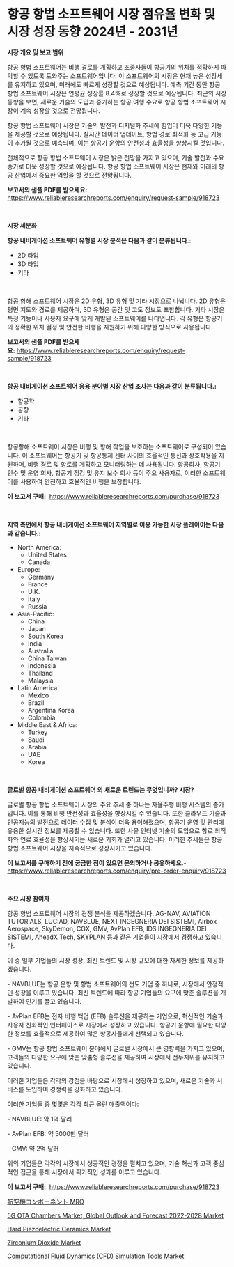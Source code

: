 <p><h1>항공 항법 소프트웨어 시장 점유율 변화 및 시장 성장 동향 2024년 - 2031년</h1></p><p><strong>시장 개요 및 보고 범위</strong></p>
<p><p>항공 항법 소프트웨어는 비행 경로를 계획하고 조종사들이 항공기의 위치를 정확하게 파악할 수 있도록 도와주는 소프트웨어입니다. 이 소프트웨어의 시장은 현재 높은 성장세를 유지하고 있으며, 미래에도 빠르게 성장할 것으로 예상됩니다. 예측 기간 동안 항공 항법 소프트웨어 시장은 연평균 성장률 8.4%로 성장할 것으로 예상됩니다. 최근의 시장 동향을 보면, 새로운 기술의 도입과 증가하는 항공 여행 수요로 항공 항법 소프트웨어 시장이 계속 성장할 것으로 전망됩니다.</p><p>항공 항법 소프트웨어 시장은 기술의 발전과 디지털화 추세에 힘입어 더욱 다양한 기능을 제공할 것으로 예상됩니다. 실시간 데이터 업데이트, 항법 경로 최적화 등 고급 기능이 추가될 것으로 예측되며, 이는 항공기 운항의 안전성과 효율성을 향상시킬 것입니다.</p><p>전체적으로 항공 항법 소프트웨어 시장은 밝은 전망을 가지고 있으며, 기술 발전과 수요 증가로 더욱 성장할 것으로 예상됩니다. 항공 항법 소프트웨어 시장은 현재와 미래의 항공 산업에서 중요한 역할을 할 것으로 전망됩니다.</p></p>
<p><strong>보고서의 샘플 PDF를 받으세요:</strong> <a href="https://www.reliableresearchreports.com/enquiry/request-sample/918723">https://www.reliableresearchreports.com/enquiry/request-sample/918723</a></p>
<p>&nbsp;</p>
<p><strong>시장 세분화</strong></p>
<p><strong>항공 내비게이션 소프트웨어 유형별 시장 분석은 다음과 같이 분류됩니다.:</strong></p>
<p><ul><li>2D 타입</li><li>3D 타입</li><li>기타</li></ul></p>
<p>&nbsp;</p>
<p><p>항공 항해 소프트웨어 시장은 2D 유형, 3D 유형 및 기타 시장으로 나뉩니다. 2D 유형은 평면 지도와 경로를 제공하며, 3D 유형은 공간 및 고도 정보도 포함합니다. 기타 시장은 특정 기능이나 사용자 요구에 맞게 개발된 소프트웨어를 나타냅니다. 각 유형은 항공기의 정확한 위치 결정 및 안전한 비행을 지원하기 위해 다양한 방식으로 사용됩니다.</p></p>
<p><strong>보고서의 샘플 PDF를 받으세요:</strong>&nbsp;<a href="https://www.reliableresearchreports.com/enquiry/request-sample/918723">https://www.reliableresearchreports.com/enquiry/request-sample/918723</a></p>
<p>&nbsp;</p>
<p><strong> 항공 내비게이션 소프트웨어 응용 분야별 시장 산업 조사는 다음과 같이 분류됩니다.:</strong></p>
<p><ul><li>항공학</li><li>공항</li><li>기타</li></ul></p>
<p>&nbsp;</p>
<p><p>항공항해 소프트웨어 시장은 비행 및 항해 작업을 보조하는 소프트웨어로 구성되어 있습니다. 이 소프트웨어는 항공기 및 항공통제 센터 사이의 효율적인 통신과 상호작용을 지원하며, 비행 경로 및 항로를 계획하고 모니터링하는 데 사용됩니다. 항공회사, 항공기 인수 및 운영 회사, 항공기 점검 및 유지 보수 회사 등이 주요 사용자로, 이러한 소프트웨어를 사용하여 안전하고 효율적인 비행을 보장합니다.</p></p>
<p><strong>이 보고서 구매:</strong>&nbsp; <a href="https://www.reliableresearchreports.com/purchase/918723">https://www.reliableresearchreports.com/purchase/918723</a></p>
<p>&nbsp;</p>
<p><strong>지역 측면에서 항공 내비게이션 소프트웨어 지역별로 이용 가능한 시장 플레이어는 다음과 같습니다.:</strong></p>
<p><ul>
    <li>
        North America:
        <ul>
            <li>United States</li>
            <li>Canada</li>
        </ul>
    </li>
    <li>
        Europe:
        <ul>
            <li>Germany</li>
            <li>France</li>
            <li>U.K.</li>
            <li>Italy</li>
            <li>Russia</li>
        </ul>
    </li>
    <li>
        Asia-Pacific:
        <ul>
            <li>China</li>
            <li>Japan</li>
            <li>South Korea</li>
            <li>India</li>
            <li>Australia</li>
            <li>China Taiwan</li>
            <li>Indonesia</li>
            <li>Thailand</li>
            <li>Malaysia</li>
        </ul>
    </li>
    <li>
        Latin America:
        <ul>
            <li>Mexico</li>
            <li>Brazil</li>
            <li>Argentina Korea</li>
            <li>Colombia</li>
        </ul>
    </li>
    <li>
        Middle East & Africa:
        <ul>
            <li>Turkey</li>
            <li>Saudi</li>
            <li>Arabia</li>
            <li>UAE</li>
            <li>Korea</li>
        </ul>
    </li>
    </ul></p>
<p>&nbsp;</p>
<p><strong>글로벌 항공 내비게이션 소프트웨어 의 새로운 트렌드는 무엇입니까? 시장?</strong></p>
<p><p>글로벌 항공 항법 소프트웨어 시장의 주요 추세 중 하나는 자율주행 비행 시스템의 증가입니다. 이를 통해 비행 안전성과 효율성을 향상시킬 수 있습니다. 또한 클라우드 기술과 인공지능의 발전으로 데이터 수집 및 분석이 더욱 용이해졌으며, 항공기 운영 및 관리에 유용한 실시간 정보를 제공할 수 있습니다. 또한 사물 인터넷 기술의 도입으로 항로 최적화와 연료 효율성을 향상시키는 새로운 기회가 열리고 있습니다. 이러한 추세들은 항공 항법 소프트웨어 시장을 지속적으로 성장시키고 있습니다.</p></p>
<p><strong>이 보고서를 구매하기 전에 궁금한 점이 있으면 문의하거나 공유하세요.</strong>- <a href="https://www.reliableresearchreports.com/enquiry/pre-order-enquiry/918723">https://www.reliableresearchreports.com/enquiry/pre-order-enquiry/918723</a></p>
<p>&nbsp;</p>
<p><strong>주요 시장 참여자</strong></p>
<p><p>항공 항법 소프트웨어 시장의 경쟁 분석을 제공하겠습니다. AG-NAV, AVIATION TUTORIALS, LUCIAD, NAVBLUE, NEXT INGEGNERIA DEI SISTEMI, Airbox Aerospace, SkyDemon, CGX, GMV, AvPlan EFB, IDS INGEGNERIA DEI SISTEMI, AheadX Tech, SKYPLAN 등과 같은 기업들이 시장에서 경쟁하고 있습니다.</p><p>이 중 일부 기업들의 시장 성장, 최신 트렌드 및 시장 규모에 대한 자세한 정보를 제공하겠습니다.</p><p>- NAVBLUE는 항공 운항 및 항법 소프트웨어의 선도 기업 중 하나로, 시장에서 안정적인 성장을 이루고 있습니다. 최신 트렌드에 따라 항공 기업들의 요구에 맞춘 솔루션을 개발하여 인기를 끌고 있습니다.</p><p>- AvPlan EFB는 전자 비행 백업 (EFB) 솔루션을 제공하는 기업으로, 혁신적인 기술과 사용자 친화적인 인터페이스로 시장에서 성장하고 있습니다. 항공기 운항에 필요한 다양한 정보를 효율적으로 제공하여 많은 항공사들에게 선택되고 있습니다.</p><p>- GMV는 항공 항법 소프트웨어 분야에서 글로벌 시장에서 큰 영향력을 가지고 있으며, 고객들의 다양한 요구에 맞춘 맞춤형 솔루션을 제공하여 시장에서 선두지위를 유지하고 있습니다.</p><p>이러한 기업들은 각각의 강점을 바탕으로 시장에서 성장하고 있으며, 새로운 기술과 서비스를 도입하여 경쟁력을 강화하고 있습니다.</p><p>이러한 기업들 중 몇몇은 각각 최근 올린 매출액이다:</p><p>- NAVBLUE: 약 1억 달러</p><p>- AvPlan EFB: 약 5000만 달러</p><p>- GMV: 약 2억 달러</p><p>위의 기업들은 각각의 시장에서 성공적인 경쟁을 펼치고 있으며, 기술 혁신과 고객 중심적인 접근을 통해 시장에서 획기적인 성과를 이루고 있습니다.</p></p>
<p><strong>이 보고서 구매:</strong>&nbsp;&nbsp;<a href="https://www.reliableresearchreports.com/purchase/918723">https://www.reliableresearchreports.com/purchase/918723</a></p>
<p><p><a href="https://github.com/ycmtqqhvk3273/Market-Research-Report-List-1/blob/main/4689829183938.md">航空機コンポーネント MRO</a></p><p><a href="https://woozy-pyroraptor-a1f.notion.site/5G-OTA-Chambers-Market-Global-Outlook-and-Forecast-2022-2028-Market-Dynamics-2024-2031-Also-about--47e32e7d6a3b48cfb556c3914ac52eb2">5G OTA Chambers Market, Global Outlook and Forecast 2022-2028 Market</a></p><p><a href="https://github.com/ashepherd82/Market-Research-Report-List-3/blob/main/hard-piezoelectric-ceramics-market.md">Hard Piezoelectric Ceramics Market</a></p><p><a href="https://view.publitas.com/reportprime-1/zirconium-dioxide-market-size-furnishes-valuable-information-encompassing-market-share-market-trends-and-projections-spanning-from-2024-to-2031/">Zirconium Dioxide Market</a></p><p><a href="https://issuu.com/reportprime-2/docs/computational-fluid-dynamics-cfd-simulation-tools-">Computational Fluid Dynamics (CFD) Simulation Tools Market</a></p></p>
